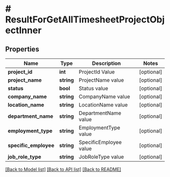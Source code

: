 # # ResultForGetAllTimesheetProjectObjectInner

## Properties

Name | Type | Description | Notes
------------ | ------------- | ------------- | -------------
**project_id** | **int** | ProjectId Value | [optional]
**project_name** | **string** | ProjectName value | [optional]
**status** | **bool** | Status value | [optional]
**company_name** | **string** | CompanyName value | [optional]
**location_name** | **string** | LocationName value | [optional]
**department_name** | **string** | DepartmentName value | [optional]
**employment_type** | **string** | EmploymentType value | [optional]
**specific_employee** | **string** | SpecificEmployee value | [optional]
**job_role_type** | **string** | JobRoleType value | [optional]

[[Back to Model list]](../../README.md#models) [[Back to API list]](../../README.md#endpoints) [[Back to README]](../../README.md)
